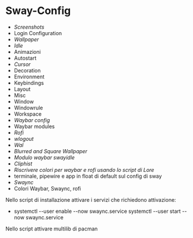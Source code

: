 # Sway-Config

- _Screenshots_
- Login Configuration
- _Wallpaper_
- _Idle_ 
- Animazioni
- Autostart
- _Cursor_
- Decoration
- Environment
- Keybindings
- Layout
- Misc
- Window
- Windowrule
- Workspace
- _Waybar config_ 
- Waybar modules
- _Rofi_
- _wlogout_
- _Wal_
- _Blurred and Square Wallpaper_
- _Modulo waybar swayidle_
- _Cliphist_
- _Riscrivere colori per waybar e rofi usando lo script di Lore_
- terminale, pipewire e app in float di default sul config di sway
- _Swaync_
- Colori Waybar, Swaync, rofi


Nello script di installazione attivare i servizi che richiedono attivazione:
- systemctl --user enable --now swaync.service      systemctl --user start --now swaync.service


Nello script attivare multilib di pacman